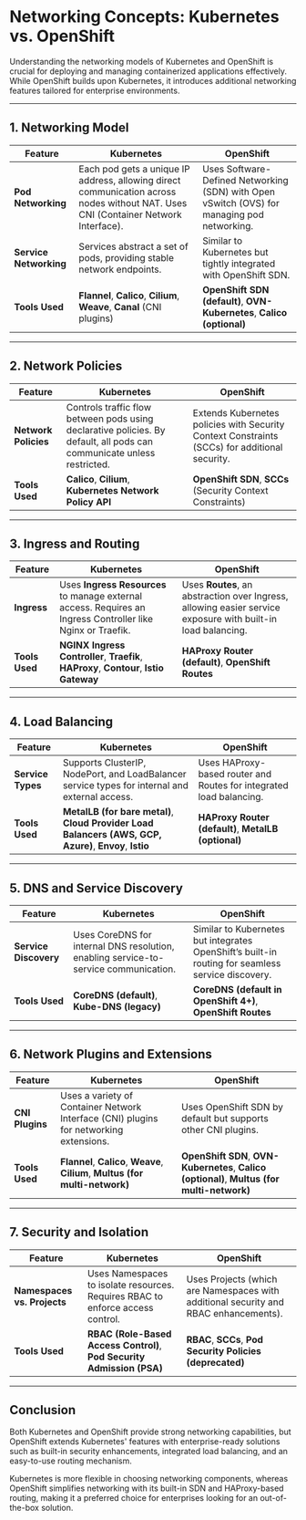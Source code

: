 
# Networking Concepts: Kubernetes vs. OpenShift

Understanding the networking models of Kubernetes and OpenShift is crucial for deploying and managing containerized applications effectively. While OpenShift builds upon Kubernetes, it introduces additional networking features tailored for enterprise environments.

---

## 1. Networking Model

| Feature        | Kubernetes | OpenShift |
|---------------|-----------|-----------|
| **Pod Networking** | Each pod gets a unique IP address, allowing direct communication across nodes without NAT. Uses CNI (Container Network Interface). | Uses Software-Defined Networking (SDN) with Open vSwitch (OVS) for managing pod networking. |
| **Service Networking** | Services abstract a set of pods, providing stable network endpoints. | Similar to Kubernetes but tightly integrated with OpenShift SDN. |
| **Tools Used** | **Flannel**, **Calico**, **Cilium**, **Weave**, **Canal** (CNI plugins) | **OpenShift SDN (default)**, **OVN-Kubernetes**, **Calico (optional)** |

---

## 2. Network Policies

| Feature        | Kubernetes | OpenShift |
|---------------|-----------|-----------|
| **Network Policies** | Controls traffic flow between pods using declarative policies. By default, all pods can communicate unless restricted. | Extends Kubernetes policies with Security Context Constraints (SCCs) for additional security. |
| **Tools Used** | **Calico**, **Cilium**, **Kubernetes Network Policy API** | **OpenShift SDN**, **SCCs** (Security Context Constraints) |

---

## 3. Ingress and Routing

| Feature        | Kubernetes | OpenShift |
|---------------|-----------|-----------|
| **Ingress** | Uses **Ingress Resources** to manage external access. Requires an Ingress Controller like Nginx or Traefik. | Uses **Routes**, an abstraction over Ingress, allowing easier service exposure with built-in load balancing. |
| **Tools Used** | **NGINX Ingress Controller**, **Traefik**, **HAProxy**, **Contour**, **Istio Gateway** | **HAProxy Router (default)**, **OpenShift Routes** |

---

## 4. Load Balancing

| Feature        | Kubernetes | OpenShift |
|---------------|-----------|-----------|
| **Service Types** | Supports ClusterIP, NodePort, and LoadBalancer service types for internal and external access. | Uses HAProxy-based router and Routes for integrated load balancing. |
| **Tools Used** | **MetalLB (for bare metal)**, **Cloud Provider Load Balancers (AWS, GCP, Azure)**, **Envoy**, **Istio** | **HAProxy Router (default)**, **MetalLB (optional)** |

---

## 5. DNS and Service Discovery

| Feature        | Kubernetes | OpenShift |
|---------------|-----------|-----------|
| **Service Discovery** | Uses CoreDNS for internal DNS resolution, enabling service-to-service communication. | Similar to Kubernetes but integrates OpenShift’s built-in routing for seamless service discovery. |
| **Tools Used** | **CoreDNS (default)**, **Kube-DNS (legacy)** | **CoreDNS (default in OpenShift 4+)**, **OpenShift Routes** |

---

## 6. Network Plugins and Extensions

| Feature        | Kubernetes | OpenShift |
|---------------|-----------|-----------|
| **CNI Plugins** | Uses a variety of Container Network Interface (CNI) plugins for networking extensions. | Uses OpenShift SDN by default but supports other CNI plugins. |
| **Tools Used** | **Flannel**, **Calico**, **Weave**, **Cilium**, **Multus (for multi-network)** | **OpenShift SDN**, **OVN-Kubernetes**, **Calico (optional)**, **Multus (for multi-network)** |

---

## 7. Security and Isolation

| Feature        | Kubernetes | OpenShift |
|---------------|-----------|-----------|
| **Namespaces vs. Projects** | Uses Namespaces to isolate resources. Requires RBAC to enforce access control. | Uses Projects (which are Namespaces with additional security and RBAC enhancements). |
| **Tools Used** | **RBAC (Role-Based Access Control)**, **Pod Security Admission (PSA)** | **RBAC**, **SCCs**, **Pod Security Policies (deprecated)** |

---

## Conclusion

Both Kubernetes and OpenShift provide strong networking capabilities, but OpenShift extends Kubernetes' features with enterprise-ready solutions such as built-in security enhancements, integrated load balancing, and an easy-to-use routing mechanism.  

Kubernetes is more flexible in choosing networking components, whereas OpenShift simplifies networking with its built-in SDN and HAProxy-based routing, making it a preferred choice for enterprises looking for an out-of-the-box solution.  

